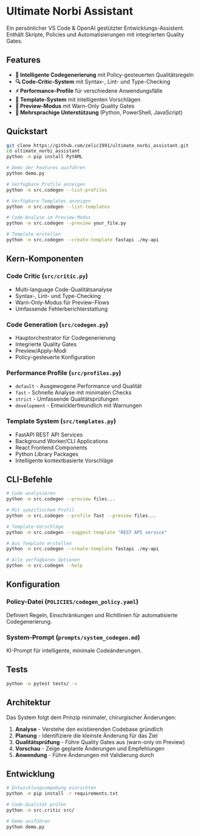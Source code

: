 # Ultimate Norbi Assistant

Ein persönlicher VS Code & OpenAI gestützter Entwicklungs-Assistent.  
Enthält Skripte, Policies und Automatisierungen mit integrierten Quality Gates.

## Features

- **🤖 Intelligente Codegenerierung** mit Policy-gesteuerten Qualitätsregeln
- **🔍 Code-Critic-System** mit Syntax-, Lint- und Type-Checking
- **⚡ Performance-Profile** für verschiedene Anwendungsfälle
- **📁 Template-System** mit intelligenten Vorschlägen
- **👀 Preview-Modus** mit Warn-Only Quality Gates
- **🔧 Mehrsprachige Unterstützung** (Python, PowerShell, JavaScript)

## Quickstart

```bash
git clone https://github.com/zelic1991/ultimate_norbi_assistant.git
cd ultimate_norbi_assistant
python -m pip install PyYAML

# Demo der Features ausführen
python demo.py

# Verfügbare Profile anzeigen
python -m src.codegen --list-profiles

# Verfügbare Templates anzeigen  
python -m src.codegen --list-templates

# Code-Analyse im Preview-Modus
python -m src.codegen --preview your_file.py

# Template erstellen
python -m src.codegen --create-template fastapi ./my-api
```

## Kern-Komponenten

### Code Critic (`src/critic.py`)
- Multi-language Code-Qualitätsanalyse
- Syntax-, Lint- und Type-Checking
- Warn-Only-Modus für Preview-Flows
- Umfassende Fehlerberichterstattung

### Code Generation (`src/codegen.py`)
- Hauptorchestrator für Codegenerierung
- Integrierte Quality Gates
- Preview/Apply-Modi
- Policy-gesteuerte Konfiguration

### Performance Profile (`src/profiles.py`)
- `default` - Ausgewogene Performance und Qualität
- `fast` - Schnelle Analyse mit minimalen Checks
- `strict` - Umfassende Qualitätsprüfungen
- `development` - Entwicklerfreundlich mit Warnungen

### Template System (`src/templates.py`)
- FastAPI REST API Services
- Background Worker/CLI Applications
- React Frontend Components
- Python Library Packages
- Intelligente kontextbasierte Vorschläge

## CLI-Befehle

```bash
# Code analysieren
python -m src.codegen --preview files...

# Mit spezifischem Profil
python -m src.codegen --profile fast --preview files...

# Template-Vorschläge
python -m src.codegen --suggest-template "REST API service"

# Aus Template erstellen
python -m src.codegen --create-template fastapi ./my-api

# Alle verfügbaren Optionen
python -m src.codegen --help
```

## Konfiguration

### Policy-Datei (`POLICIES/codegen_policy.yaml`)
Definiert Regeln, Einschränkungen und Richtlinien für automatisierte Codegenerierung.

### System-Prompt (`prompts/system_codegen.md`)
KI-Prompt für intelligente, minimale Codeänderungen.

## Tests

```bash
python -m pytest tests/ -v
```

## Architektur

Das System folgt dem Prinzip minimaler, chirurgischer Änderungen:

1. **Analyse** - Verstehe den existierenden Codebase gründlich
2. **Planung** - Identifiziere die kleinste Änderung für das Ziel
3. **Qualitätsprüfung** - Führe Quality Gates aus (warn-only im Preview)
4. **Vorschau** - Zeige geplante Änderungen und Empfehlungen
5. **Anwendung** - Führe Änderungen mit Validierung durch

## Entwicklung

```bash
# Entwicklungsumgebung einrichten
python -m pip install -r requirements.txt

# Code-Qualität prüfen
python -m src.critic src/

# Demo ausführen
python demo.py
```
